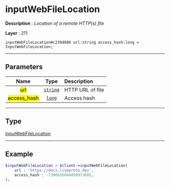 # inputWebFileLocation

**Description** : *Location of a remote HTTP(s) file*

**Layer** : 211

```tl
inputWebFileLocation#c239d686 url:string access_hash:long = InputWebFileLocation;
```

---

## Parameters

| Name | Type | Description |
| :---: | :---: | :--- |
| <mark>url</mark> | [`string`](type/string) | HTTP URL of file |
| <mark>access_hash</mark> | [`long`](type/long) | Access hash |

---

## Type

[InputWebFileLocation](type/InputWebFileLocation)

---

## Example

```php
$inputWebFileLocation = $client->inputWebFileLocation(
	url : 'https://docs.liveproto.dev',
	access_hash : -7300636044058973605,
);
```